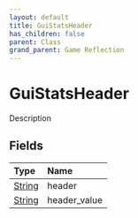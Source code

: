 ```yaml
---
layout: default
title: GuiStatsHeader
has_children: false
parent: Class
grand_parent: Game Reflection
---
```

# GuiStatsHeader
Description 

## Fields
| Type | Name |
|:-------------|:--------------|
| [String](/game-reflection/components/string.md) | header |
| [String](/game-reflection/components/string.md) | header_value |
